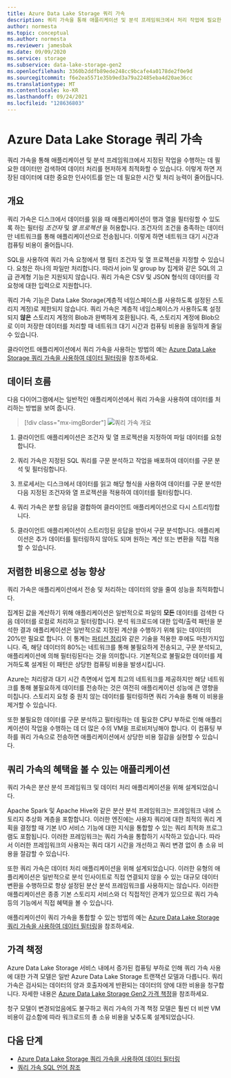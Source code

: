 ```yaml
---
title: Azure Data Lake Storage 쿼리 가속
description: 쿼리 가속을 통해 애플리케이션 및 분석 프레임워크에서 처리 작업에 필요한 데이터만 검색하여 데이터 처리를 현저하게 최적화할 수 있습니다.
author: normesta
ms.topic: conceptual
ms.author: normesta
ms.reviewer: jamesbak
ms.date: 09/09/2020
ms.service: storage
ms.subservice: data-lake-storage-gen2
ms.openlocfilehash: 3360b2ddfb89ede248cc9bcafe4a0178de2f0e9d
ms.sourcegitcommit: f6e2ea5571e35b9ed3a79a22485eba4d20ae36cc
ms.translationtype: MT
ms.contentlocale: ko-KR
ms.lasthandoff: 09/24/2021
ms.locfileid: "128636803"
---
```

# <a name="azure-data-lake-storage-query-acceleration"></a>Azure Data Lake Storage 쿼리 가속

쿼리 가속을 통해 애플리케이션 및 분석 프레임워크에서 지정된 작업을 수행하는 데 필요한 데이터만 검색하여 데이터 처리를 현저하게 최적화할 수 있습니다. 이렇게 하면 저장된 데이터에 대한 중요한 인사이트를 얻는 데 필요한 시간 및 처리 능력이 줄어듭니다.

## <a name="overview"></a>개요

쿼리 가속은 디스크에서 데이터를 읽을 때 애플리케이션이 행과 열을 필터링할 수 있도록 하는 필터링 *조건자* 및 *열 프로젝션* 을 허용합니다. 조건자의 조건을 충족하는 데이터만 네트워크를 통해 애플리케이션으로 전송됩니다. 이렇게 하면 네트워크 대기 시간과 컴퓨팅 비용이 줄어듭니다.

SQL을 사용하여 쿼리 가속 요청에서 행 필터 조건자 및 열 프로젝션을 지정할 수 있습니다. 요청은 하나의 파일만 처리합니다. 따라서 join 및 group by 집계와 같은 SQL의 고급 관계형 기능은 지원되지 않습니다. 쿼리 가속은 CSV 및 JSON 형식의 데이터를 각 요청에 대한 입력으로 지원합니다.

쿼리 가속 기능은 Data Lake Storage(계층적 네임스페이스를 사용하도록 설정된 스토리지 계정)로 제한되지 않습니다. 쿼리 가속은 계층적 네임스페이스가 사용하도록 설정되지 **않은** 스토리지 계정의 Blob과 완벽하게 호환됩니다. 즉, 스토리지 계정에 Blob으로 이미 저장한 데이터를 처리할 때 네트워크 대기 시간과 컴퓨팅 비용을 동일하게 줄일 수 있습니다.

클라이언트 애플리케이션에서 쿼리 가속을 사용하는 방법의 예는 [Azure Data Lake Storage 쿼리 가속을 사용하여 데이터 필터링](data-lake-storage-query-acceleration-how-to.md)을 참조하세요.

## <a name="data-flow"></a>데이터 흐름

다음 다이어그램에서는 일반적인 애플리케이션에서 쿼리 가속을 사용하여 데이터를 처리하는 방법을 보여 줍니다.

> [!div class="mx-imgBorder"]
> ![쿼리 가속 개요](./media/data-lake-storage-query-acceleration/query-acceleration.png)

1. 클라이언트 애플리케이션은 조건자 및 열 프로젝션을 지정하여 파일 데이터를 요청합니다.

2. 쿼리 가속은 지정된 SQL 쿼리를 구문 분석하고 작업을 배포하여 데이터를 구문 분석 및 필터링합니다.

3. 프로세서는 디스크에서 데이터를 읽고 해당 형식을 사용하여 데이터를 구문 분석한 다음 지정된 조건자와 열 프로젝션을 적용하여 데이터를 필터링합니다.

4. 쿼리 가속은 분할 응답을 결합하여 클라이언트 애플리케이션으로 다시 스트리밍합니다.

5. 클라이언트 애플리케이션이 스트리밍된 응답을 받아서 구문 분석합니다. 애플리케이션은 추가 데이터를 필터링하지 않아도 되며 원하는 계산 또는 변환을 직접 적용할 수 있습니다.

## <a name="better-performance-at-a-lower-cost"></a>저렴한 비용으로 성능 향상

쿼리 가속은 애플리케이션에서 전송 및 처리하는 데이터의 양을 줄여 성능을 최적화합니다.

집계된 값을 계산하기 위해 애플리케이션은 일반적으로 파일의 **모든** 데이터를 검색한 다음 데이터를 로컬로 처리하고 필터링합니다. 분석 워크로드에 대한 입력/출력 패턴을 분석한 결과 애플리케이션은 일반적으로 지정된 계산을 수행하기 위해 읽는 데이터의 20%만 필요로 합니다. 이 통계는 [파티션 정리](../../hdinsight/hdinsight-hadoop-optimize-hive-query.md#hive-partitioning)와 같은 기술을 적용한 후에도 마찬가지입니다. 즉, 해당 데이터의 80%는 네트워크를 통해 불필요하게 전송되고, 구문 분석되고, 애플리케이션에 의해 필터링된다는 것을 의미합니다. 기본적으로 불필요한 데이터를 제거하도록 설계된 이 패턴은 상당한 컴퓨팅 비용을 발생시킵니다.

Azure는 처리량과 대기 시간 측면에서 업계 최고의 네트워크를 제공하지만 해당 네트워크를 통해 불필요하게 데이터를 전송하는 것은 여전히 애플리케이션 성능에 큰 영향을 미칩니다. 스토리지 요청 중 원치 않는 데이터를 필터링하면 쿼리 가속을 통해 이 비용을 제거할 수 있습니다.

또한 불필요한 데이터를 구문 분석하고 필터링하는 데 필요한 CPU 부하로 인해 애플리케이션이 작업을 수행하는 데 더 많은 수의 VM을 프로비저닝해야 합니다. 이 컴퓨팅 부하를 쿼리 가속으로 전송하면 애플리케이션에서 상당한 비용 절감을 실현할 수 있습니다.

## <a name="applications-that-can-benefit-from-query-acceleration"></a>쿼리 가속의 혜택을 볼 수 있는 애플리케이션

쿼리 가속은 분산 분석 프레임워크 및 데이터 처리 애플리케이션을 위해 설계되었습니다.

Apache Spark 및 Apache Hive와 같은 분산 분석 프레임워크는 프레임워크 내에 스토리지 추상화 계층을 포함합니다. 이러한 엔진에는 사용자 쿼리에 대한 최적의 쿼리 계획을 결정할 때 기본 I/O 서비스 기능에 대한 지식을 통합할 수 있는 쿼리 최적화 프로그램도 포함됩니다. 이러한 프레임워크는 쿼리 가속을 통합하기 시작하고 있습니다. 따라서 이러한 프레임워크의 사용자는 쿼리 대기 시간을 개선하고 쿼리 변경 없이 총 소유 비용을 절감할 수 있습니다.

또한 쿼리 가속은 데이터 처리 애플리케이션을 위해 설계되었습니다. 이러한 유형의 애플리케이션은 일반적으로 분석 인사이트로 직접 연결되지 않을 수 있는 대규모 데이터 변환을 수행하므로 항상 설정된 분산 분석 프레임워크를 사용하지는 않습니다. 이러한 애플리케이션은 종종 기본 스토리지 서비스와 더 직접적인 관계가 있으므로 쿼리 가속 등의 기능에서 직접 혜택을 볼 수 있습니다.

애플리케이션이 쿼리 가속을 통합할 수 있는 방법의 예는 [Azure Data Lake Storage 쿼리 가속을 사용하여 데이터 필터링](data-lake-storage-query-acceleration-how-to.md)을 참조하세요.

## <a name="pricing"></a>가격 책정

Azure Data Lake Storage 서비스 내에서 증가된 컴퓨팅 부하로 인해 쿼리 가속 사용에 대한 가격 모델은 일반 Azure Data Lake Storage 트랜잭션 모델과 다릅니다. 쿼리 가속은 검사되는 데이터의 양과 호출자에게 반환되는 데이터의 양에 대한 비용을 청구합니다. 자세한 내용은 [Azure Data Lake Storage Gen2 가격 책정](https://azure.microsoft.com/pricing/details/storage/data-lake/)을 참조하세요.

청구 모델이 변경되었음에도 불구하고 쿼리 가속의 가격 책정 모델은 훨씬 더 비싼 VM 비용이 감소함에 따라 워크로드의 총 소유 비용을 낮추도록 설계되었습니다.

## <a name="next-steps"></a>다음 단계

- [Azure Data Lake Storage 쿼리 가속을 사용하여 데이터 필터링](data-lake-storage-query-acceleration-how-to.md)
- [쿼리 가속 SQL 언어 참조](query-acceleration-sql-reference.md)
